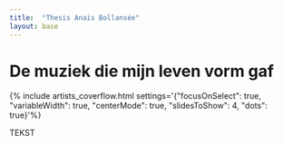 ```yaml
---
title:  "Thesis Anaïs Bollansée"
layout: base
---
```


<div class="content" markdown="1">

# De muziek die mijn leven vorm gaf

</div>

{% include artists_coverflow.html settings='{"focusOnSelect": true, "variableWidth": true, "centerMode": true, "slidesToShow": 4, "dots": true}'%}

<div class="content" markdown="1">

TEKST

</div>